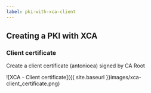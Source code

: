 ```yaml
---
label: pki-with-xca-client
---
```

## Creating a PKI with XCA

### Client certificate

Create a client certificate (antonioea) signed by CA Root

![XCA - Client certificate]({{ site.baseurl }}images/xca-client_certificate.png)

